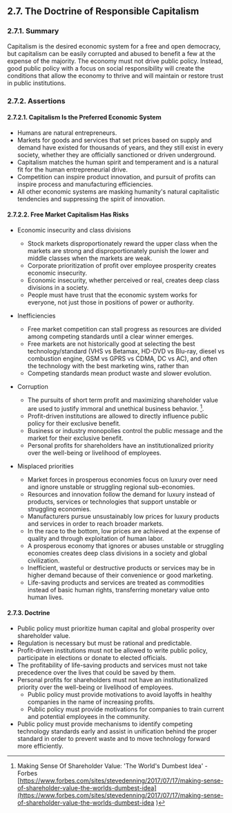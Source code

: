 2.7. The Doctrine of Responsible Capitalism
--------------------------------------

### 2.7.1. Summary
Capitalism is the desired economic system for a free and open democracy, but capitalism can be easily corrupted and abused to benefit a few at the expense of the majority.  The economy must not drive public policy.  Instead, good public policy with a focus on social responsibility will create the conditions that allow the economy to thrive and will maintain or restore trust in public institutions.

### 2.7.2. Assertions 

#### 2.7.2.1. Capitalism Is the Preferred Economic System
-  Humans are natural entrepreneurs.
-  Markets for goods and services that set prices based on supply and demand have existed for thousands of years, and they still exist in every society, whether they are officially sanctioned or driven underground.
-  Capitalism matches the human spirit and temperament and is a natural fit for the human entrepreneurial drive.
-  Competition can inspire product innovation, and pursuit of profits can inspire process and manufacturing efficiencies.
-  All other economic systems are masking humanity's natural capitalistic tendencies and suppressing the spirit of innovation.

#### 2.7.2.2. Free Market Capitalism Has Risks
-  Economic insecurity and class divisions
    -  Stock markets disproportionately reward the upper class when the markets are strong and disproportionately punish the lower and middle classes when the markets are weak.
    -  Corporate prioritization of profit over employee prosperity creates economic insecurity.
    -  Economic insecurity, whether perceived or real, creates deep class divisions in a society.
    -  People must have trust that the economic system works for everyone, not just those in positions of power or authority.

-  Inefficiencies
    -  Free market competition can stall progress as resources are divided among competing standards until a clear winner emerges.
    -  Free markets are not historically good at selecting the best technology/standard (VHS vs Betamax, HD-DVD vs Blu-ray, diesel vs combustion engine, GSM vs GPRS vs CDMA, DC vs AC), and often the technology with the best marketing wins, rather than 
    -  Competing standards mean product waste and slower evolution.

-  Corruption
    -  The pursuits of short term profit and maximizing shareholder value are used to justify immoral and unethical business behavior. [^1]. 
    -  Profit-driven institutions are allowed to directly influence public policy for their exclusive benefit.
    -  Business or industry monopolies control the public message and the market for their exclusive benefit.
    -  Personal profits for shareholders have an institutionalized priority over the well-being or livelihood of employees.

-  Misplaced priorities
    -  Market forces in prosperous economies focus on luxury over need and ignore unstable or struggling regional sub-economies.
    -  Resources and innovation follow the demand for luxury instead of products, services or technologies that support unstable or struggling economies.
    -  Manufacturers pursue unsustainably low prices for luxury products and services in order to reach broader markets.
    -  In the race to the bottom, low prices are achieved at the expense of quality and through exploitation of human labor.
    -  A prosperous economy that ignores or abuses unstable or struggling economies creates deep class divisions in a society and global civilization.
    -  Inefficient, wasteful or destructive products or services may be in higher demand because of their convenience or good marketing.
    -  Life-saving products and services are treated as commodities instead of basic human rights, transferring monetary value onto human lives.


#### 2.7.3. Doctrine
-  Public policy must prioritize human capital and global prosperity over shareholder value.
-  Regulation is necessary but must be rational and predictable.
-  Profit-driven institutions must not be allowed to write public policy, participate in elections or donate to elected officials.
-  The profitability of life-saving products and services must not take precedence over the lives that could be saved by them.
-  Personal profits for shareholders must not have an institutionalized priority over the well-being or livelihood of employees.
    -  Public policy must provide motivations to avoid layoffs in healthy companies in the name of increasing profits.
    -  Public policy must provide motivations for companies to train current and potential employees in the community.
-  Public policy must provide mechanisms to identify competing technology standards early and assist in unification behind the proper standard in order to prevent waste and to move technology forward more efficiently.


[^1]: Making Sense Of Shareholder Value: 'The World's Dumbest Idea' - Forbes [https://www.forbes.com/sites/stevedenning/2017/07/17/making-sense-of-shareholder-value-the-worlds-dumbest-idea](https://www.forbes.com/sites/stevedenning/2017/07/17/making-sense-of-shareholder-value-the-worlds-dumbest-idea )
